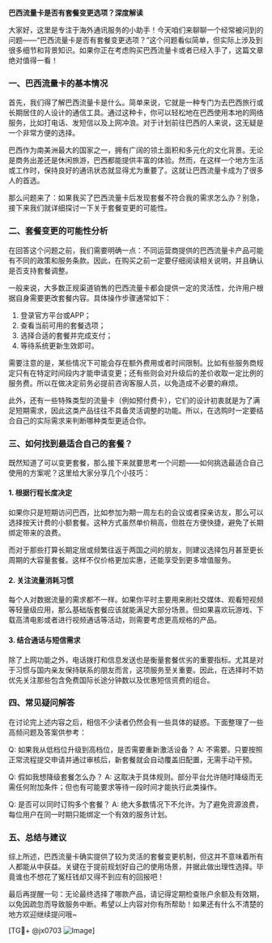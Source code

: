 **巴西流量卡是否有套餐变更选项？深度解读**

大家好，这里是专注于海外通讯服务的小助手！今天咱们来聊聊一个经常被问到的问题——“巴西流量卡是否有套餐变更选项？”这个问题看似简单，但实际上涉及到很多细节和背景知识。如果你正在考虑购买巴西流量卡或者已经入手了，这篇文章绝对值得一看！

### 一、巴西流量卡的基本情况

首先，我们得了解巴西流量卡是什么。简单来说，它就是一种专门为去巴西旅行或长期居住的人设计的通信工具。通过这种卡，你可以轻松地在巴西使用本地的网络服务，比如打电话、发短信以及上网冲浪。对于计划前往巴西的人来说，这无疑是一个非常方便的选择。

巴西作为南美洲最大的国家之一，拥有广阔的领土面积和多元化的文化背景。无论是商务出差还是休闲旅游，巴西都能提供丰富的体验。然而，在这样一个地方生活或工作时，保持良好的通讯状态就显得尤为重要了。这就让巴西流量卡成为了很多人的首选。

那么问题来了：如果我买了巴西流量卡后发现套餐不符合我的需求怎么办？别急，接下来我们就详细探讨一下关于套餐变更的可能性。

### 二、套餐变更的可能性分析

在回答这个问题之前，我们需要明确一点：不同运营商提供的巴西流量卡产品可能有不同的政策和服务条款。因此，在购买之前一定要仔细阅读相关说明，并且确认是否支持套餐调整。

一般来说，大多数正规渠道销售的巴西流量卡都会提供一定的灵活性，允许用户根据自身需要更改套餐内容。具体操作步骤通常如下：

1. 登录官方平台或APP；
2. 查看当前可用的套餐选项；
3. 选择合适的套餐并完成支付；
4. 等待系统更新生效即可。

需要注意的是，某些情况下可能会存在额外费用或者时间限制。比如有些服务商规定只有在特定时间段内才能申请变更；还有些则会对升级后的差价收取一定比例的服务费。所以在做决定前务必提前咨询客服人员，以免造成不必要的麻烦。

此外，还有一些特殊类型的流量卡（例如预付费卡），它们的设计初衷就是为了满足短期需求，因此这类产品往往不具备灵活调整的功能。所以，在选购时一定要结合自己的实际需求来判断哪种类型更适合你。

### 三、如何找到最适合自己的套餐？

既然知道了可以变更套餐，那么接下来就要思考一个问题——如何挑选最适合自己使用的方案呢？这里给大家分享几个小技巧：

#### 1. 根据行程长度决定
如果你只是短期访问巴西，比如参加为期一周左右的会议或者探亲访友，那么可以选择按天计费的小额套餐。这种方式虽然单价稍高，但胜在方便快捷，避免了长期绑定带来的浪费。

而对于那些打算长期定居或频繁往返于两国之间的朋友，则建议选择包月甚至更长周期的大容量套餐。这样不仅价格更加实惠，还能享受到更多增值服务。

#### 2. 关注流量消耗习惯
每个人对数据流量的需求都不一样。如果你平时主要用来刷社交媒体、观看短视频等轻量级应用，那么基础版套餐应该就能满足大部分场景。但如果喜欢玩游戏、下载高清电影或者进行视频通话等活动，则需要考虑更高规格的产品。

#### 3. 结合通话与短信需求
除了上网功能之外，电话拨打和信息发送也是衡量套餐优劣的重要指标。尤其是对于习惯与国内亲友保持联系的朋友而言，这项服务至关重要。因此，在选择时不妨优先关注那些包含免费国际长途分钟数以及优惠短信资费的组合。

### 四、常见疑问解答

在讨论完上述内容之后，相信不少读者仍然会有一些具体的疑惑。下面整理了一些高频问题及答案供参考：

Q: 如果我从低档位升级到高档位，是否需要重新激活设备？
A: 不需要。只要按照正常流程提交申请并通过审核后，新套餐就会自动覆盖旧配置，无需手动干预。

Q: 假如我想降级套餐怎么办？
A: 这取决于具体规则。部分平台允许随时降级而无需任何附加条件；但也有可能要求等待一段时间才能执行此类操作。

Q: 是否可以同时订购多个套餐？
A: 绝大多数情况下不允许。为了避免资源浪费，每位用户在同一时期只能绑定一个有效的服务计划。

### 五、总结与建议

综上所述，巴西流量卡确实提供了较为灵活的套餐变更机制，但这并不意味着所有人都能从中获益。关键在于提前规划好自己的使用场景，并据此做出理性选择。毕竟谁也不想花了冤枉钱却又得不到应有的回报吧！

最后再提醒一句：无论最终选择了哪款产品，请记得定期检查账户余额及有效期，以免因疏忽而导致服务中断。希望以上内容对你有所帮助！如果还有什么不清楚的地方欢迎继续提问哦~

[TG💪+ @jx0703 ![Image](https://github.com/user-attachments/assets/dbca1d08-cadb-493c-b0ec-ad6f7a83f270)]